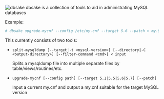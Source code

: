 ![dbsake](https://raw.github.com/abg/dbsake/master/sake-icon.png)
dbsake is a collection of tools to aid in administrating MySQL databases

Example:

```bash
# dbsake upgrade-mycnf --config /etc/my.cnf --target 5.6 --patch > my.56.upgrade.patch
```

This currently consists of two tools:

* ```split-mysqldump [--target|-t <mysql-version>] [--directory|-C <output-directory>] [--filter-command <cmd>] < input```

    Splits a mysqldump file into multiple separate files by table/views/routines/etc.

* ```upgrade-mycnf [--config path] [--target 5.1|5.5|5.6|5.7] [--patch]```

    Input a current my.cnf and output a my.cnf suitable for the target MySQL version
